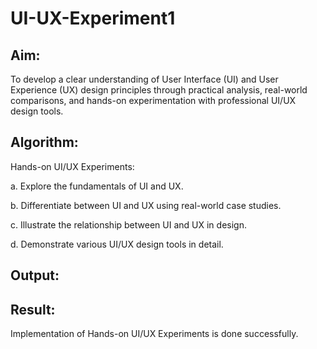 # UI-UX-Experiment1

## Aim:
To develop a clear understanding of User Interface (UI) and User Experience (UX) design principles through practical analysis, real-world comparisons, and hands-on experimentation with professional UI/UX design tools.
## Algorithm:
Hands-on UI/UX Experiments:

a. Explore the fundamentals of UI and UX.

b. Differentiate between UI and UX using real-world case studies.

c. Illustrate the relationship between UI and UX in design.

d. Demonstrate various UI/UX design tools in detail.

## Output:

## Result:
Implementation of Hands-on UI/UX Experiments is done successfully.
